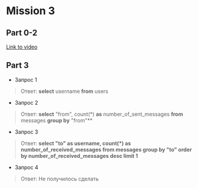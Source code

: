# Mission 3

## Part 0-2

[Link to video](https://drive.google.com/file/d/13_5g_zjUmTjmz6N4ui1fMRPeoLIZ1HYZ/view?usp=sharing)

## Part 3

- Запрос 1	 
> Ответ: **select** username **from** users

- Запрос 2	 
> Ответ: **select** "from", count(*) **as** number_of_sent_messages **from** messages **group by** "from"**

- Запрос 3	 
> Ответ: **select "to" as username, count(*) as number_of_received_messages from messages group by "to" order by number_of_received_messages desc limit 1**

- Запрос 4	 
> Ответ: Не получилось сделать
